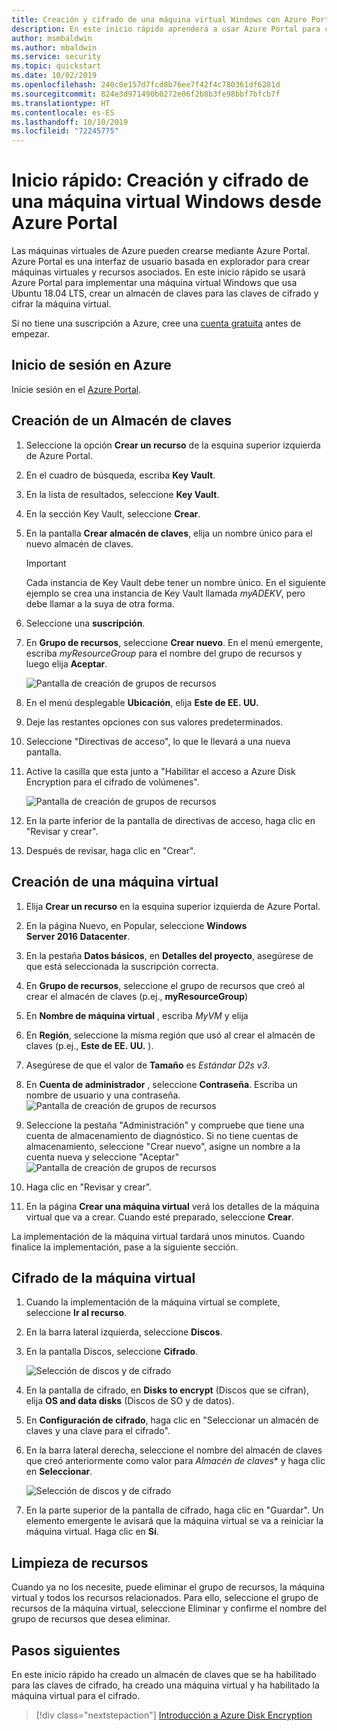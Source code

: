 ```yaml
---
title: Creación y cifrado de una máquina virtual Windows con Azure Portal
description: En este inicio rápido aprenderá a usar Azure Portal para crear y cifrar una máquina virtual Windows
author: msmbaldwin
ms.author: mbaldwin
ms.service: security
ms.topic: quickstart
ms.date: 10/02/2019
ms.openlocfilehash: 240c0e157d7fcd8b76ee7f42f4c780361df6281d
ms.sourcegitcommit: 824e3d971490b0272e06f2b8b3fe98bbf7bfcb7f
ms.translationtype: HT
ms.contentlocale: es-ES
ms.lasthandoff: 10/10/2019
ms.locfileid: "72245775"
---
```

# <a name="quickstart-create-and-encrypt-a-windows-virtual-machine-with-the-azure-portal"></a>Inicio rápido: Creación y cifrado de una máquina virtual Windows desde Azure Portal

Las máquinas virtuales de Azure pueden crearse mediante Azure Portal. Azure Portal es una interfaz de usuario basada en explorador para crear máquinas virtuales y recursos asociados. En este inicio rápido se usará Azure Portal para implementar una máquina virtual Windows que usa Ubuntu 18.04 LTS, crear un almacén de claves para las claves de cifrado y cifrar la máquina virtual.

Si no tiene una suscripción a Azure, cree una [cuenta gratuita](https://azure.microsoft.com/free/?WT.mc_id=A261C142F) antes de empezar.

## <a name="sign-in-to-azure"></a>Inicio de sesión en Azure

Inicie sesión en el [Azure Portal](https://portal.azure.com).

## <a name="create-a-key-vault"></a>Creación de un Almacén de claves

1. Seleccione la opción **Crear un recurso** de la esquina superior izquierda de Azure Portal.
1. En el cuadro de búsqueda, escriba **Key Vault**.
1. En la lista de resultados, seleccione **Key Vault**.
1. En la sección Key Vault, seleccione **Crear**.
1. En la pantalla **Crear almacén de claves**, elija un nombre único para el nuevo almacén de claves.

    > [!Important]
    > Cada instancia de Key Vault debe tener un nombre único. En el siguiente ejemplo se crea una instancia de Key Vault llamada *myADEKV*, pero debe llamar a la suya de otra forma.

1. Seleccione una **suscripción**.
1.  En **Grupo de recursos**, seleccione **Crear nuevo**. En el menú emergente, escriba *myResourceGroup* para el nombre del grupo de recursos y luego elija **Aceptar**. 

    ![Pantalla de creación de grupos de recursos](../media/disk-encryption/portal-qs-keyvaultcreation.png)

1. En el menú desplegable **Ubicación**, elija **Este de EE. UU.**
1. Deje las restantes opciones con sus valores predeterminados.
1. Seleccione "Directivas de acceso", lo que le llevará a una nueva pantalla.
1. Active la casilla que esta junto a "Habilitar el acceso a Azure Disk Encryption para el cifrado de volúmenes".

    ![Pantalla de creación de grupos de recursos](../media/disk-encryption/portal-qs-keyvault-enable-encryption.png)

1. En la parte inferior de la pantalla de directivas de acceso, haga clic en "Revisar y crear".
1. Después de revisar, haga clic en "Crear".

## <a name="create-a-virtual-machine"></a>Creación de una máquina virtual

1. Elija **Crear un recurso** en la esquina superior izquierda de Azure Portal.

1. En la página Nuevo, en Popular, seleccione **Windows Server 2016 Datacenter**.
1. En la pestaña **Datos básicos**, en **Detalles del proyecto**, asegúrese de que está seleccionada la suscripción correcta.
1. En **Grupo de recursos**, seleccione el grupo de recursos que creó al crear el almacén de claves (p.ej., **myResourceGroup**)
1. En **Nombre de máquina virtual** , escriba *MyVM* y elija 
1. En **Región**, seleccione la misma región que usó al crear el almacén de claves (p.ej., **Este de EE. UU.** ).
1. Asegúrese de que el valor de **Tamaño** es *Estándar D2s v3*.
1. En **Cuenta de administrador** , seleccione **Contraseña**. Escriba un nombre de usuario y una contraseña.
    ![Pantalla de creación de grupos de recursos](../media/disk-encryption/portal-qs-windows-vm-creation.png)
1. Seleccione la pestaña "Administración" y compruebe que tiene una cuenta de almacenamiento de diagnóstico. Si no tiene cuentas de almacenamiento, seleccione "Crear nuevo", asigne un nombre a la cuenta nueva y seleccione "Aceptar" ![Pantalla de creación de grupos de recursos](../media/disk-encryption/portal-qs-vm-creation-storage.png)
1. Haga clic en "Revisar y crear".
1. En la página **Crear una máquina virtual** verá los detalles de la máquina virtual que va a crear. Cuando esté preparado, seleccione **Crear**.

La implementación de la máquina virtual tardará unos minutos. Cuando finalice la implementación, pase a la siguiente sección.

## <a name="encrypt-the-virtual-machine"></a>Cifrado de la máquina virtual

1. Cuando la implementación de la máquina virtual se complete, seleccione **Ir al recurso**.
1. En la barra lateral izquierda, seleccione **Discos**.
1. En la pantalla Discos, seleccione **Cifrado**. 

    ![Selección de discos y de cifrado](../media/disk-encryption/portal-qs-disks-to-encryption.png)

1. En la pantalla de cifrado, en **Disks to encrypt** (Discos que se cifran), elija **OS and data disks** (Discos de SO y de datos).
1. En **Configuración de cifrado**, haga clic en "Seleccionar un almacén de claves y una clave para el cifrado".
1. En la barra lateral derecha, seleccione el nombre del almacén de claves que creó anteriormente como valor para *Almacén de claves** y haga clic en **Seleccionar**.

    ![Selección de discos y de cifrado](../media/disk-encryption/portal-qs-encrypt-vm-screen.png)
1. En la parte superior de la pantalla de cifrado, haga clic en "Guardar". Un elemento emergente le avisará que la máquina virtual se va a reiniciar la máquina virtual. Haga clic en **Sí**.


## <a name="clean-up-resources"></a>Limpieza de recursos

Cuando ya no los necesite, puede eliminar el grupo de recursos, la máquina virtual y todos los recursos relacionados. Para ello, seleccione el grupo de recursos de la máquina virtual, seleccione Eliminar y confirme el nombre del grupo de recursos que desea eliminar.

## <a name="next-steps"></a>Pasos siguientes

En este inicio rápido ha creado un almacén de claves que se ha habilitado para las claves de cifrado, ha creado una máquina virtual y ha habilitado la máquina virtual para el cifrado.  

> [!div class="nextstepaction"]
> [Introducción a Azure Disk Encryption](disk-encryption-overview.md)
